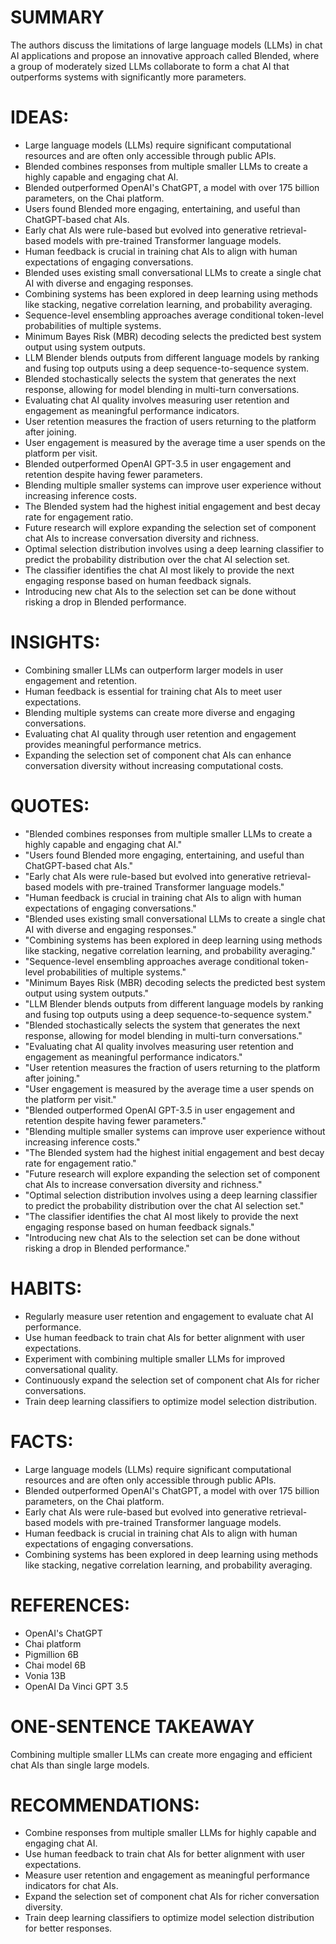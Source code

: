 # SUMMARY
The authors discuss the limitations of large language models (LLMs) in chat AI applications and propose an innovative approach called Blended, where a group of moderately sized LLMs collaborate to form a chat AI that outperforms systems with significantly more parameters.

# IDEAS:
- Large language models (LLMs) require significant computational resources and are often only accessible through public APIs.
- Blended combines responses from multiple smaller LLMs to create a highly capable and engaging chat AI.
- Blended outperformed OpenAI's ChatGPT, a model with over 175 billion parameters, on the Chai platform.
- Users found Blended more engaging, entertaining, and useful than ChatGPT-based chat AIs.
- Early chat AIs were rule-based but evolved into generative retrieval-based models with pre-trained Transformer language models.
- Human feedback is crucial in training chat AIs to align with human expectations of engaging conversations.
- Blended uses existing small conversational LLMs to create a single chat AI with diverse and engaging responses.
- Combining systems has been explored in deep learning using methods like stacking, negative correlation learning, and probability averaging.
- Sequence-level ensembling approaches average conditional token-level probabilities of multiple systems.
- Minimum Bayes Risk (MBR) decoding selects the predicted best system output using system outputs.
- LLM Blender blends outputs from different language models by ranking and fusing top outputs using a deep sequence-to-sequence system.
- Blended stochastically selects the system that generates the next response, allowing for model blending in multi-turn conversations.
- Evaluating chat AI quality involves measuring user retention and engagement as meaningful performance indicators.
- User retention measures the fraction of users returning to the platform after joining.
- User engagement is measured by the average time a user spends on the platform per visit.
- Blended outperformed OpenAI GPT-3.5 in user engagement and retention despite having fewer parameters.
- Blending multiple smaller systems can improve user experience without increasing inference costs.
- The Blended system had the highest initial engagement and best decay rate for engagement ratio.
- Future research will explore expanding the selection set of component chat AIs to increase conversation diversity and richness.
- Optimal selection distribution involves using a deep learning classifier to predict the probability distribution over the chat AI selection set.
- The classifier identifies the chat AI most likely to provide the next engaging response based on human feedback signals.
- Introducing new chat AIs to the selection set can be done without risking a drop in Blended performance.

# INSIGHTS:
- Combining smaller LLMs can outperform larger models in user engagement and retention.
- Human feedback is essential for training chat AIs to meet user expectations.
- Blending multiple systems can create more diverse and engaging conversations.
- Evaluating chat AI quality through user retention and engagement provides meaningful performance metrics.
- Expanding the selection set of component chat AIs can enhance conversation diversity without increasing computational costs.

# QUOTES:
- "Blended combines responses from multiple smaller LLMs to create a highly capable and engaging chat AI."
- "Users found Blended more engaging, entertaining, and useful than ChatGPT-based chat AIs."
- "Early chat AIs were rule-based but evolved into generative retrieval-based models with pre-trained Transformer language models."
- "Human feedback is crucial in training chat AIs to align with human expectations of engaging conversations."
- "Blended uses existing small conversational LLMs to create a single chat AI with diverse and engaging responses."
- "Combining systems has been explored in deep learning using methods like stacking, negative correlation learning, and probability averaging."
- "Sequence-level ensembling approaches average conditional token-level probabilities of multiple systems."
- "Minimum Bayes Risk (MBR) decoding selects the predicted best system output using system outputs."
- "LLM Blender blends outputs from different language models by ranking and fusing top outputs using a deep sequence-to-sequence system."
- "Blended stochastically selects the system that generates the next response, allowing for model blending in multi-turn conversations."
- "Evaluating chat AI quality involves measuring user retention and engagement as meaningful performance indicators."
- "User retention measures the fraction of users returning to the platform after joining."
- "User engagement is measured by the average time a user spends on the platform per visit."
- "Blended outperformed OpenAI GPT-3.5 in user engagement and retention despite having fewer parameters."
- "Blending multiple smaller systems can improve user experience without increasing inference costs."
- "The Blended system had the highest initial engagement and best decay rate for engagement ratio."
- "Future research will explore expanding the selection set of component chat AIs to increase conversation diversity and richness."
- "Optimal selection distribution involves using a deep learning classifier to predict the probability distribution over the chat AI selection set."
- "The classifier identifies the chat AI most likely to provide the next engaging response based on human feedback signals."
- "Introducing new chat AIs to the selection set can be done without risking a drop in Blended performance."

# HABITS:
- Regularly measure user retention and engagement to evaluate chat AI performance.
- Use human feedback to train chat AIs for better alignment with user expectations.
- Experiment with combining multiple smaller LLMs for improved conversational quality.
- Continuously expand the selection set of component chat AIs for richer conversations.
- Train deep learning classifiers to optimize model selection distribution.

# FACTS:
- Large language models (LLMs) require significant computational resources and are often only accessible through public APIs.
- Blended outperformed OpenAI's ChatGPT, a model with over 175 billion parameters, on the Chai platform.
- Early chat AIs were rule-based but evolved into generative retrieval-based models with pre-trained Transformer language models.
- Human feedback is crucial in training chat AIs to align with human expectations of engaging conversations.
- Combining systems has been explored in deep learning using methods like stacking, negative correlation learning, and probability averaging.

# REFERENCES:
- OpenAI's ChatGPT
- Chai platform
- Pigmillion 6B
- Chai model 6B
- Vonia 13B
- OpenAI Da Vinci GPT 3.5

# ONE-SENTENCE TAKEAWAY
Combining multiple smaller LLMs can create more engaging and efficient chat AIs than single large models.

# RECOMMENDATIONS:
- Combine responses from multiple smaller LLMs for highly capable and engaging chat AI.
- Use human feedback to train chat AIs for better alignment with user expectations.
- Measure user retention and engagement as meaningful performance indicators for chat AIs.
- Expand the selection set of component chat AIs for richer conversation diversity.
- Train deep learning classifiers to optimize model selection distribution for better responses.